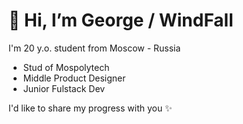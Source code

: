 # 👋 Hi, I’m George / WindFall
I'm 20 y.o. student from Moscow - Russia
- Stud of Mospolytech
- Middle Product Designer
- Junior Fulstack Dev

I'd like to share my progress with you ✨
<!---
WindFallten/WindFallten is a ✨ special ✨ repository because its `README.md` (this file) appears on your GitHub profile.
You can click the Preview link to take a look at your changes.
--->
